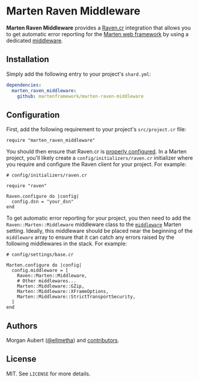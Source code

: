# Marten Raven Middleware

**Marten Raven Middleware** provides a [Raven.cr](https://github.com/Sija/raven.cr) integration that allows you to get automatic error reporting for the [Marten web framework](https://github.com/martenframework/marten) by using a dedicated [middleware](https://martenframework.com/docs/handlers-and-http/middlewares).

## Installation

Simply add the following entry to your project's `shard.yml`:

```yaml
dependencies:
  marten_raven_middleware:
    github: martenframework/marten-raven-middleware
```

## Configuration

First, add the following requirement to your project's `src/project.cr` file:

```crystal
require "marten_raven_middleware"
```

You should then ensure that Raven.cr is [properly configured](https://github.com/Sija/raven.cr#usage). In a Marten project, you'll likely create a `config/initializers/raven.cr` initializer where you require and configure the Raven client for your project. For example:

```crystal
# config/initializers/raven.cr

require "raven"

Raven.configure do |config|
  config.dsn = "your_dsn"
end
```

To get automatic error reporting for your project, you then need to add the `Raven::Marten::Middleware` middleware class to the [`middleware`](https://martenframework.com/docs/development/reference/settings#middleware) Marten setting. Ideally, this middleware should be placed near the beginning of the `middleware` array to ensure that it can catch any errors raised by the following middlewares in the stack. For example:

```crystal
# config/settings/base.cr

Marten.configure do |config|
  config.middleware = [
    Raven::Marten::Middleware,
    # Other middlewares...
    Marten::Middleware::GZip,
    Marten::Middleware::XFrameOptions,
    Marten::Middleware::StrictTransportSecurity,
  ]
end
```

## Authors

Morgan Aubert ([@ellmetha](https://github.com/ellmetha)) and 
[contributors](https://github.com/ellmetha/marten-raven-middleware/contributors).

## License

MIT. See ``LICENSE`` for more details.
